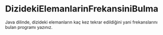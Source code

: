 # DizidekiElemanlarinFrekansiniBulma

Java dilinde, dizideki elemanların kaç kez tekrar edildiğini yani frekanslarını bulan programı yazınız.

